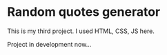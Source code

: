 <h1>Random quotes generator</h1>
<p>This is my third project. I used HTML, CSS, JS here.</p>
<p>Project in development now...</p>
